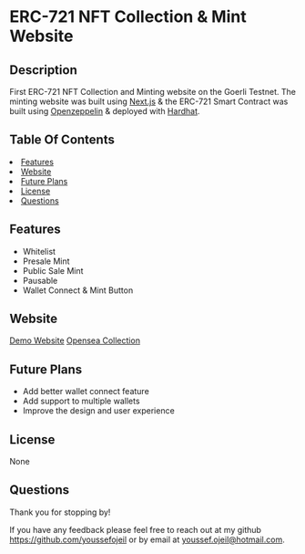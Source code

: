 # ERC-721 NFT Collection & Mint Website

## Description
First ERC-721 NFT Collection and Minting website on the Goerli Testnet. The minting website was built using [Next.js](https://nextjs.org/) & the ERC-721 Smart Contract was built using [Openzeppelin](https://docs.openzeppelin.com/contracts/4.x/api/token/erc721) & deployed with [Hardhat](https://hardhat.org/).

## Table Of Contents
<li><a href="#features">Features</a></li>
<li><a href="#website">Website</a></li>
<li><a href="#future-plans">Future Plans</a></li>
<li><a href="#license">License</a></li>
<li><a href="#questions">Questions</a></li>

## Features

- Whitelist
- Presale Mint
- Public Sale Mint
- Pausable
- Wallet Connect & Mint Button 



## Website
[Demo Website](https://nft-collection-aeacfdbke-youssefojeil.vercel.app/)
[Opensea Collection](https://testnets.opensea.io/collection/crypto-devs-agm6gwevg4)

## Future Plans

- Add better wallet connect feature
- Add support to multiple wallets
- Improve the design and user experience

## License
None

## Questions

Thank you for stopping by!

If you have any feedback please feel free to reach out at my github https://github.com/youssefojeil or by email at youssef.ojeil@hotmail.com.


